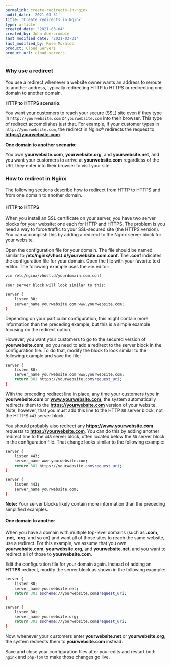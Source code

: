 ```yaml
---
permalink: create-redirects-in-nginx
audit_date: '2021-03-31'
title: 'Create redirects in Nginx'
type: article
created_date: '2021-03-04'
created_by: John Abercrombie
last_modified_date: '2021-03-31'
last_modified_by: Rose Morales
product: Cloud Servers
product_url: cloud-servers
---
```


### Why use a redirect

You use a redirect whenever a website owner wants an address to reroute to
another address, typically redirecting HTTP to HTTPS
or redirecting one domain to another domain.

**HTTP to HTTPS scenario:**

You want your customers to reach your secure (SSL) site even if they type
in `http://yourwebsite.com` or `yourwebsite.com` into their browser. This type of
redirect accomplishes just that. For example, if your customer types in `http://yourwebsite.com`,
the redirect in Nginx&reg; redirects the request to **https://yourwebsite.com**.

**One domain to another scenario:**

You own **yourwebsite.com**, **yourwebsite.org**, and **yourwebsite.net**, and
you want your customers to arrive at **yourwebsite.com** regardless of the URL they enter
into their browser to visit your site.

### How to redirect in Nginx

The following sections describe how to redirect from HTTP to HTTPS and from one
domain to another domain.

#### HTTP to HTTPS

When you install an SSL certificate on your server, you have two
server blocks for your website: one each for HTTP and HTTPS. The problem is
you need a way to force traffic to your SSL-secured site (the HTTPS version).
You can accomplish this by adding a redirect to the Nginx server block for your
website.

Open the configuration file for your domain. The file should be named similar to
**/etc/nginx/vhost.d/yourwebsite.com.conf**. The **.conf** indicates
the configuration file for your domain. Open the file with your favorite text editor.
The following example uses the `vim` editor:

```sh
vim /etc/nginx/vhost.d/yourdomain.com.conf

Your server block will look similar to this:

server {
	listen 80;
	server_name yourwebsite.com www.yourwebsite.com;
}
```

Depending on your particular configuration, this might contain more
information than the preceding example, but this is a
simple example focusing on the redirect option.

However, you want your customers to go to the secured version of
**yourwebsite.com**, so you need to add a redirect to the server block
in the configuration file. To do that, modify the block to look similar
to the following example and save the file:

```sh
server {
	listen 80;
	server_name yourwebsite.com www.yourwebsite.com;
	return 301 https://yourwebsite.com$request_uri;
}
```

With the preceding redirect line in place, any time your customers type in
**yourwebsite.com** or **www.yourwebsite.com**, the system automatically
redirects them to the **https://yourwebsite.com** version of your website.
Note, however, that you must add this line to the HTTP `80` server block, not
the HTTPS `443` server block.

You should probably also redirect any **https://www.yourwebsite.com**
requests to **https://yourwebsite.com**. You can do this by adding another
redirect line to the `443` server block, often located below the `80` server
block in the configuration file. That change looks similar to the following example:

```sh
server {
	listen 443;
	server_name www.yourwebsite.com;
	return 301 https://yourwebsite.com$request_uri;
}

server {
	listen 443;
	server_name yourwebsite.com;
}
```

**Note:** Your server blocks likely contain more information than the
preceding simplified examples.

#### One domain to another

When you have a domain with multiple top-level domains (such as **.com**,
**.net**, **.org**, and so on) and want all of those sites to reach the
same website, use a redirect. For this example, we assume that you own
**yourwebsite.com**, **yourwebsite.org**, and **yourwebsite.net**, and you want
to redirect all of those to **yourwebsite.com**.

Edit the configuration file for your domain again. Instead of adding
an **HTTPS** redirect, modify the server block as shown in the following
example:

```sh
server {
	listen 80;
	server_name yourwebsite.net;
	return 301 $scheme://yourwebsite.com$request_uri;
}

server {
	listen 80;
	server_name yourwebsite.org;
	return 301 $scheme://yourwebsite.com$request_uri;
}
```

Now, whenever your customers enter **yourwebsite.net** or **yourwebsite.org**, the
system redirects them to **yourwebsite.com** instead.

Save and close your configuration files after your edits and restart both `nginx` and
`php-fpm` to make those changes go live.

